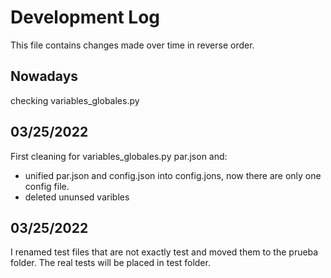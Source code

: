 # Development Log

This file contains changes made over time in reverse order. 

## Nowadays

checking variables_globales.py 

## 03/25/2022

First cleaning for variables_globales.py par.json and:
- unified par.json and config.json into config.jons, now there are only one config file.
- deleted ununsed varibles

## 03/25/2022

I renamed test files that are not exactly test and moved them to the prueba folder. The real tests will be placed in test folder.